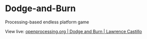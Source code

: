 # Dodge-and-Burn
Processing-based endless platform game

View live: [openprocessing.org | Dodge and Burn | Lawrence Castillo](https://www.openprocessing.org/sketch/920432)
